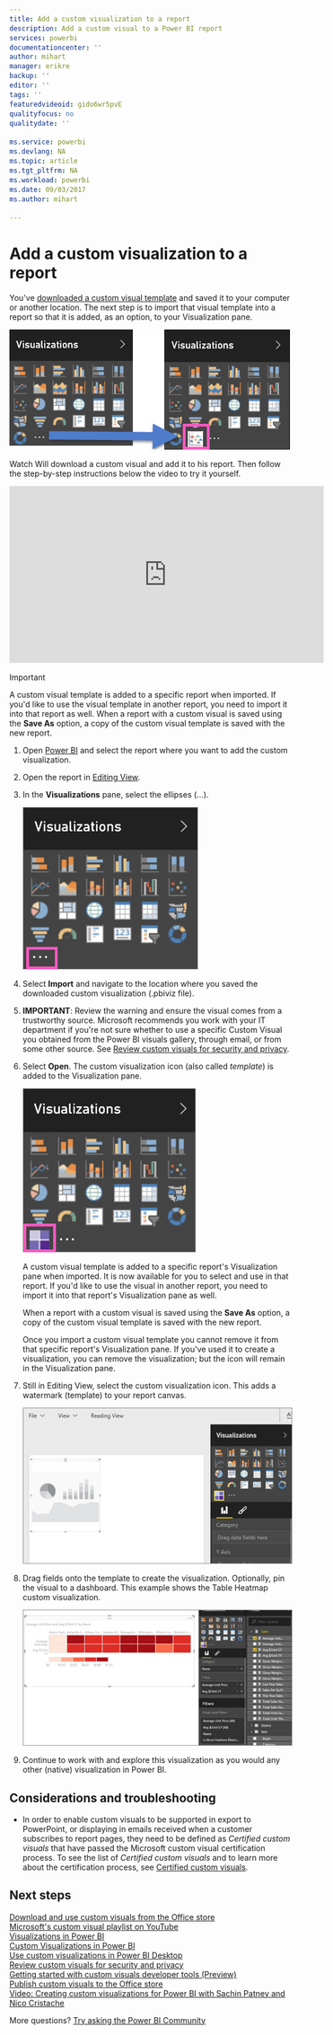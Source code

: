 ```yaml
---
title: Add a custom visualization to a report
description: Add a custom visual to a Power BI report
services: powerbi
documentationcenter: ''
author: mihart
manager: erikre
backup: ''
editor: ''
tags: ''
featuredvideoid: gido6wr5pvE
qualityfocus: no
qualitydate: ''

ms.service: powerbi
ms.devlang: NA
ms.topic: article
ms.tgt_pltfrm: NA
ms.workload: powerbi
ms.date: 09/03/2017
ms.author: mihart

---
```

# Add a custom visualization to a report
You've [downloaded a custom visual template](service-custom-visuals-office-store.md) and saved it to your computer or another location.  The next step is to
import that visual template into a report so that it is added, as an option, to your Visualization pane.

![](media/powerbi-custom-visuals-add-to-report/pbi-custom-viz-icon.png)

Watch Will download a custom visual and add it to his report. Then follow the step-by-step instructions below the video to try it yourself.

<iframe width="560" height="315" src="https://www.youtube.com/embed/gido6wr5pvE" frameborder="0" allowfullscreen></iframe>

> [!IMPORTANT]
> A custom visual template is added to a specific report when imported. If you'd like to use the visual template in another report, you need to import it into that report as well. When a report with a custom visual is saved using the **Save As** option, a copy of the custom visual template is saved with the new report.
> 
> 

1. Open [Power BI](http://app.powerbi.com) and select the report where you want to add the custom visualization.  
2. Open the report in [Editing View](powerbi-service-interact-with-a-report-in-editing-view.md).
3. In the **Visualizations** pane, select the ellipses (...).
   
    ![](media/powerbi-custom-visuals-add-to-report/PBI_customVizEllipses.jpg)
4. Select **Import** and navigate to the location where you saved the downloaded custom visualization (.pbiviz file).
5. **IMPORTANT**: Review the warning and ensure the visual comes from a trustworthy source. Microsoft recommends you work with your IT department if you're not sure whether to
   use a specific Custom Visual you obtained from the Power BI visuals gallery, through email, or from some other source.
   See [Review custom visuals for security and privacy](service-custom-visuals-review-for-security-and-privacy.md).
6. Select **Open**. The custom visualization icon (also called *template*) is added to the Visualization pane.
   
    ![](media/powerbi-custom-visuals-add-to-report/PBI_customVizAddedIcon.jpg)
   
    A custom visual template is added to a specific report's Visualization pane when imported. It is now available for you to select and use in that report.
    If you'd like to use the visual in another report, you need to import it into that report's Visualization pane as well.
   
    When a report with a custom visual is saved using the **Save As** option, a copy of the custom visual template is saved with the new report.
   
    Once you import a custom visual template you cannot remove it from that specific report's Visualization pane. If you've used it
    to create a visualization, you can remove the visualization; but the icon will remain in the Visualization pane.
7. Still in Editing View, select the custom visualization icon.  This adds a watermark (template) to your report canvas.
   
    ![](media/powerbi-custom-visuals-add-to-report/PBI_template.jpg)
8. Drag fields onto the template to create the visualization. Optionally, pin the visual to a dashboard. This example shows the Table Heatmap custom visualization.
   
    ![](media/powerbi-custom-visuals-add-to-report/PBI_customVizAdded.jpg)
9. Continue to work with and explore this visualization as you would any other (native) visualization in Power BI.

## Considerations and troubleshooting
* In order to enable custom visuals to be supported in export to PowerPoint, or displaying in emails received when a customer subscribes to report pages, they need to be defined as *Certified custom visuals* that have passed the Microsoft custom visual certification process.  To see the list of *Certified custom visuals* and to learn more about the certification process, see [Certified custom visuals](power-bi-custom-visuals-certified.md).

## Next steps
[Download and use custom visuals from the Office store](service-custom-visuals-office-store.md)  
[Microsoft's custom visual playlist on YouTube](https://www.youtube.com/playlist?list=PL1N57mwBHtN1vIjfvuBIzZllrmKo-Vz6x)  
[Visualizations in Power BI](powerbi-service-visualizations-for-reports.md)  
[Custom Visualizations in Power BI](power-bi-custom-visuals.md)  
[Use custom visualizations in Power BI Desktop](power-bi-custom-visuals-use.md)  
[Review custom visuals for security and privacy](service-custom-visuals-review-for-security-and-privacy.md)  
[Getting started with custom visuals developer tools (Preview)](service-custom-visuals-getting-started-with-developer-tools.md)  
[Publish custom visuals to the Office store](powerbi-developer-office-store.md)  
[Video: Creating custom visualizations for Power BI with Sachin Patney and Nico Cristache](https://www.youtube.com/watch?v=kULc2VbwjCc)  

More questions? [Try asking the Power BI Community](http://community.powerbi.com/)


